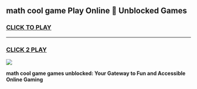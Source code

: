 
## math cool game Play Online 👋 Unblocked Games
<h3>
<a href="https://news.freeplayer.one?title=math_cool_game&ref=17CMG">CLICK TO PLAY</a></h3>
<hr>

<h3>
<a href="https://news.freeplayer.one?title=math_cool_game&ref=17CMG">CLICK 2 PLAY</a>
  
</h3>

<a href="https://news.freeplayer.one?title=math_cool_game&ref=17CMG/"><img src="https://clearcache.store/games.png"></a>


**math cool game games unblocked: Your Gateway to Fun and Accessible Online Gaming**
